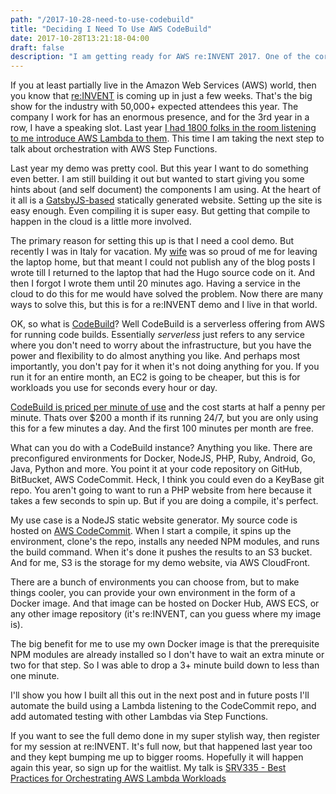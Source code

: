```yaml
---
path: "/2017-10-28-need-to-use-codebuild"
title: "Deciding I Need To Use AWS CodeBuild"
date: 2017-10-28T13:21:18-04:00
draft: false
description: "I am getting ready for AWS re:INVENT 2017. One of the core parts of the demo is a website. This post shows you why CodeBuild is a part of it all and why you might want to use it. "
---
```

If you at least partially live in the Amazon Web Services (AWS) world, then you know that [re:INVENT](https://reinvent.awsevents.com/) is coming up in just a few weeks. That's the big show for the industry with 50,000+ expected attendees this year. The company I work for has an enormous presence, and for the 3rd year in a row, I have a speaking slot. Last year [I had 1800 folks in the room listening to me introduce AWS Lambda to them](https://pbs.twimg.com/media/Cy8OOakVEAALJqS.jpg:large). This time I am taking the next step to talk about orchestration with AWS Step Functions.

Last year my demo was pretty cool. But this year I want to do something even better. I am still building it out but wanted to start giving you some hints about (and self document) the components I am using. At the heart of it all is a [GatsbyJS-based](http://www.gatsbyjs.org) statically generated website. Setting up the site is easy enough. Even compiling it is super easy. But getting that compile to happen in the cloud is a little more involved. 

The primary reason for setting this up is that I need a cool demo. But recently I was in Italy for vacation. My [wife](https://www.eypae.com/people/toni-loiacano) was so proud of me for leaving the laptop home, but that meant I could not publish any of the blog posts I wrote till I returned to the laptop that had the Hugo source code on it. And then I forgot I wrote them until 20 minutes ago. Having a service in the cloud to do this for me would have solved the problem. Now there are many ways to solve this, but this is for a re:INVENT demo and I live in that world. 

OK, so what is [CodeBuild](https://aws.amazon.com/codebuild/)? Well CodeBuild is a serverless offering from AWS for running code builds. Essentially *serverless* just refers to any service where you don't need to worry about the infrastructure, but you have the power and flexibility to do almost anything you like. And perhaps most importantly, you don't pay for it when it's not doing anything for you. If you run it for an entire month, an EC2 is going to be cheaper, but this is for workloads you use for seconds every hour or day.

[CodeBuild is priced per minute of use](https://aws.amazon.com/codebuild/pricing/) and the cost starts at half a penny per minute. Thats over $200 a month if its running 24/7, but you are only using this for a few minutes a day. And the first 100 minutes per month are free. 

What can you do with a CodeBuild instance? Anything you like. There are preconfigured environments for Docker, NodeJS, PHP, Ruby, Android, Go, Java, Python and more. You point it at your code repository on GitHub, BitBucket, AWS CodeCommit. Heck, I think you could even do a KeyBase git repo. You aren't going to want to run a PHP website from here because it takes a few seconds to spin up. But if you are doing a compile, it's perfect. 

My use case is a NodeJS static website generator. My source code is hosted on [AWS CodeCommit](https://aws.amazon.com/codecommit/). When I start a compile, it spins up the environment, clone's the repo, installs any needed NPM modules, and runs the build command. When it's done it pushes the results to an S3 bucket. And for me, S3 is the storage for my demo website, via AWS CloudFront. 

There are a bunch of environments you can choose from, but to make things cooler, you can provide your own environment in the form of a Docker image. And that image can be hosted on Docker Hub, AWS ECS, or any other image repository (it's re:INVENT, can you guess where my image is).

The big benefit for me to use my own Docker image is that the prerequisite NPM modules are already installed so I don't have to wait an extra minute or two for that step. So I was able to drop a 3+ minute build down to less than one minute. 

I'll show you how I built all this out in the next post and in future posts I'll automate the build using a Lambda listening to the CodeCommit repo, and add automated testing with other Lambdas via Step Functions. 

If you want to see the full demo done in my super stylish way, then register for my session at re:INVENT. It's full now, but that happened last year too and they kept bumping me up to bigger rooms. Hopefully it will happen again this year, so sign up for the waitlist. My talk is [SRV335 - Best Practices for Orchestrating AWS Lambda Workloads](https://www.portal.reinvent.awsevents.com/connect/sessionDetail.ww?SESSION_ID=17258&tclass=popup)

